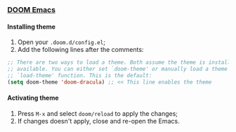 ### [DOOM Emacs](https://github.com/hlissner/doom-emacs)

#### Installing theme

1. Open your `.doom.d/config.el`;
2. Add the following lines after the comments:
```lisp
;; There are two ways to load a theme. Both assume the theme is installed and
;; available. You can either set `doom-theme' or manually load a theme with the
;; `load-theme' function. This is the default:
(setq doom-theme 'doom-dracula) ;; << This line enables the theme
```

#### Activating theme

1. Press `M-x` and select `doom/reload` to apply the changes;
2. If changes doesn't apply, close and re-open the Emacs.
